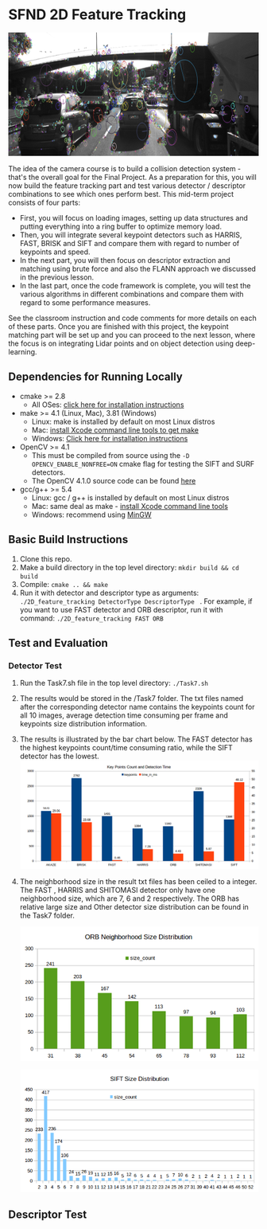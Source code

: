 # SFND 2D Feature Tracking

<img src="images/keypoints.png" width="820" height="248" />

The idea of the camera course is to build a collision detection system - that's the overall goal for the Final Project. As a preparation for this, you will now build the feature tracking part and test various detector / descriptor combinations to see which ones perform best. This mid-term project consists of four parts:

* First, you will focus on loading images, setting up data structures and putting everything into a ring buffer to optimize memory load. 
* Then, you will integrate several keypoint detectors such as HARRIS, FAST, BRISK and SIFT and compare them with regard to number of keypoints and speed. 
* In the next part, you will then focus on descriptor extraction and matching using brute force and also the FLANN approach we discussed in the previous lesson. 
* In the last part, once the code framework is complete, you will test the various algorithms in different combinations and compare them with regard to some performance measures. 

See the classroom instruction and code comments for more details on each of these parts. Once you are finished with this project, the keypoint matching part will be set up and you can proceed to the next lesson, where the focus is on integrating Lidar points and on object detection using deep-learning. 

## Dependencies for Running Locally
* cmake >= 2.8
  * All OSes: [click here for installation instructions](https://cmake.org/install/)
* make >= 4.1 (Linux, Mac), 3.81 (Windows)
  * Linux: make is installed by default on most Linux distros
  * Mac: [install Xcode command line tools to get make](https://developer.apple.com/xcode/features/)
  * Windows: [Click here for installation instructions](http://gnuwin32.sourceforge.net/packages/make.htm)
* OpenCV >= 4.1
  * This must be compiled from source using the `-D OPENCV_ENABLE_NONFREE=ON` cmake flag for testing the SIFT and SURF detectors.
  * The OpenCV 4.1.0 source code can be found [here](https://github.com/opencv/opencv/tree/4.1.0)
* gcc/g++ >= 5.4
  * Linux: gcc / g++ is installed by default on most Linux distros
  * Mac: same deal as make - [install Xcode command line tools](https://developer.apple.com/xcode/features/)
  * Windows: recommend using [MinGW](http://www.mingw.org/)

## Basic Build Instructions

1. Clone this repo.
2. Make a build directory in the top level directory: `mkdir build && cd build`
3. Compile: `cmake .. && make`
4. Run it with detector and descriptor type as arguments: `./2D_feature_tracking DetectorType DescriptorType ` . For example, if you want to use FAST detector and ORB descriptor, run it with command:  `./2D_feature_tracking FAST ORB`

## Test and Evaluation 

### Detector Test

1. Run the Task7.sh file in the top level directory: `./Task7.sh`

2. The results would be stored in the /Task7 folder. The txt files named after the corresponding detector name contains the keypoints count for all 10 images, average detection time consuming per frame and keypoints size distribution information. 

3.  The results is illustrated by the bar chart below. The FAST detector has the highest keypoints count/time consuming ratio, while the SIFT detector has the lowest.![1564381849422](assets/1564381849422.png)

4. The neighborhood size in the result txt files has been ceiled to a integer. The FAST , HARRIS and SHITOMASI detector only have one neighborhood size, which are 7, 6 and 2 respectively.  The ORB has relative large size and Other detector size distribution can be found in the Task7 folder.  

   ![1564383906135](assets/1564383906135.png)

   ![1564383929660](assets/1564383929660.png)

## Descriptor Test

